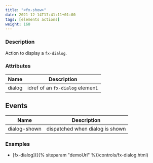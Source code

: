 ```yaml
---
title: "<fx-show>"
date: 2021-12-14T17:41:11+01:00
tags: [elements actions]
weight: 160
---
```


### Description

Action to display a `fx-dialog`.


### Attributes
| Name | Description |
|------|-------------|
| dialog | idref of an `fx-dialog` element. |

## Events

| Name         | Description                     |
|--------------|---------------------------------|
| dialog-shown | dispatched when dialog is shown |


### Examples

* [fx-dialog]({{% siteparam "demoUrl" %}}controls/fx-dialog.html)




